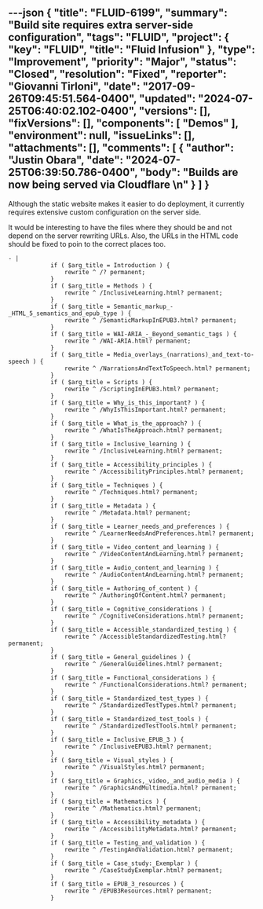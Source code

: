 ---json
{
  "title": "FLUID-6199",
  "summary": "Build site requires extra server-side configuration",
  "tags": "FLUID",
  "project": {
    "key": "FLUID",
    "title": "Fluid Infusion"
  },
  "type": "Improvement",
  "priority": "Major",
  "status": "Closed",
  "resolution": "Fixed",
  "reporter": "Giovanni Tirloni",
  "date": "2017-09-26T09:45:51.564-0400",
  "updated": "2024-07-25T06:40:02.102-0400",
  "versions": [],
  "fixVersions": [],
  "components": [
    "Demos"
  ],
  "environment": null,
  "issueLinks": [],
  "attachments": [],
  "comments": [
    {
      "author": "Justin Obara",
      "date": "2024-07-25T06:39:50.786-0400",
      "body": "Builds are now being served via Cloudflare&#x20;\n"
    }
  ]
}
---
Although the static website makes it easier to do deployment, it currently requires extensive custom configuration on the server side.      &#x20;

It would be interesting to have the files where they should be and not depend on the server rewriting URLs. Also, the URLs in the HTML code should be fixed to poin to the correct places too.

```
- |
            if ( $arg_title = Introduction ) {
                rewrite ^ /? permanent;
            }
            if ( $arg_title = Methods ) {
                rewrite ^ /InclusiveLearning.html? permanent;
            }
            if ( $arg_title = Semantic_markup_-_HTML_5_semantics_and_epub_type ) {
                rewrite ^ /SemanticMarkupInEPUB3.html? permanent;
            }
            if ( $arg_title = WAI-ARIA_-_Beyond_semantic_tags ) {
                rewrite ^ /WAI-ARIA.html? permanent;
            }
            if ( $arg_title = Media_overlays_(narrations)_and_text-to-speech ) {
                rewrite ^ /NarrationsAndTextToSpeech.html? permanent;
            }
            if ( $arg_title = Scripts ) {
                rewrite ^ /ScriptingInEPUB3.html? permanent;
            }
            if ( $arg_title = Why_is_this_important? ) {
                rewrite ^ /WhyIsThisImportant.html? permanent;
            }
            if ( $arg_title = What_is_the_approach? ) {
                rewrite ^ /WhatIsTheApproach.html? permanent;
            }
            if ( $arg_title = Inclusive_learning ) {
                rewrite ^ /InclusiveLearning.html? permanent;
            }
            if ( $arg_title = Accessibility_principles ) {
                rewrite ^ /AccessibilityPrinciples.html? permanent;
            }
            if ( $arg_title = Techniques ) {
                rewrite ^ /Techniques.html? permanent;
            }
            if ( $arg_title = Metadata ) {
                rewrite ^ /Metadata.html? permanent;
            }
            if ( $arg_title = Learner_needs_and_preferences ) {
                rewrite ^ /LearnerNeedsAndPreferences.html? permanent;
            }
            if ( $arg_title = Video_content_and_learning ) {
                rewrite ^ /VideoContentAndLearning.html? permanent;
            }
            if ( $arg_title = Audio_content_and_learning ) {
                rewrite ^ /AudioContentAndLearning.html? permanent;
            }
            if ( $arg_title = Authoring_of_content ) {
                rewrite ^ /AuthoringOfContent.html? permanent;
            }
            if ( $arg_title = Cognitive_considerations ) {
                rewrite ^ /CognitiveConsiderations.html? permanent;
            }
            if ( $arg_title = Accessible_standardized_testing ) {
                rewrite ^ /AccessibleStandardizedTesting.html? permanent;
            }
            if ( $arg_title = General_guidelines ) {
                rewrite ^ /GeneralGuidelines.html? permanent;
            }
            if ( $arg_title = Functional_considerations ) {
                rewrite ^ /FunctionalConsiderations.html? permanent;
            }
            if ( $arg_title = Standardized_test_types ) {
                rewrite ^ /StandardizedTestTypes.html? permanent;
            }
            if ( $arg_title = Standardized_test_tools ) {
                rewrite ^ /StandardizedTestTools.html? permanent;
            }
            if ( $arg_title = Inclusive_EPUB_3 ) {
                rewrite ^ /InclusiveEPUB3.html? permanent;
            }
            if ( $arg_title = Visual_styles ) {
                rewrite ^ /VisualStyles.html? permanent;
            }
            if ( $arg_title = Graphics,_video,_and_audio_media ) {
                rewrite ^ /GraphicsAndMultimedia.html? permanent;
            }
            if ( $arg_title = Mathematics ) {
                rewrite ^ /Mathematics.html? permanent;
            }
            if ( $arg_title = Accessibility_metadata ) {
                rewrite ^ /AccessibilityMetadata.html? permanent;
            }
            if ( $arg_title = Testing_and_validation ) {
                rewrite ^ /TestingAndValidation.html? permanent;
            }
            if ( $arg_title = Case_study:_Exemplar ) {
                rewrite ^ /CaseStudyExemplar.html? permanent;
            }
            if ( $arg_title = EPUB_3_resources ) {
                rewrite ^ /EPUB3Resources.html? permanent;
            }
```

        